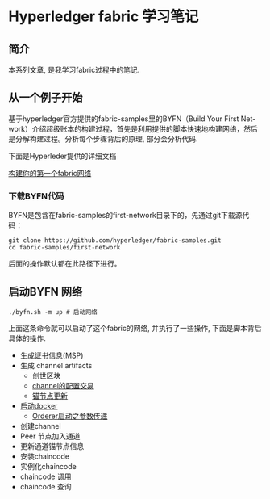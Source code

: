 # Hyperledger fabric 学习笔记

## 简介
本系列文章, 是我学习fabric过程中的笔记. 

## 从一个例子开始

基于hyperledger官方提供的fabric-samples里的BYFN（Build Your First Net-work）介绍超级账本的构建过程，首先是利用提供的脚本快速地构建网络，然后是分解构建过程。分析每个步骤背后的原理, 部分会分析代码.

下面是Hyperleder提供的详细文档

[构建你的第一个fabric网络](http://hyperledger-fabric.readthedocs.io/en/latest/build_network.html)


### 下载BYFN代码

BYFN是包含在fabric-samples的first-network目录下的，先通过git下载源代码：
```shell
git clone https://github.com/hyperledger/fabric-samples.git
cd fabric-samples/first-network
```
后面的操作默认都在此路径下进行。

## 启动BYFN 网络

```shell
./byfn.sh -m up # 启动网络
```

上面这条命令就可以启动了这个fabric的网络, 并执行了一些操作, 下面是脚本背后具体的操作.

- 生成[证书信息(MSP)](generate_certs.md)
- 生成 channel artifacts 
  - [创世区块](genesis_block.md)
  - [channel的配置交易](config_tx.md)
  - [锚节点更新](anchor_tx.md)
- [启动docker](docker_start.md)
    - [Orderer启动之参数传递](orderer_start_paramaters.md)
- 创建channel 
- Peer 节点加入通道
- 更新通道锚节点信息
- 安装chaincode
- 实例化chaincode
- chaincode 调用
- chaincode 查询





